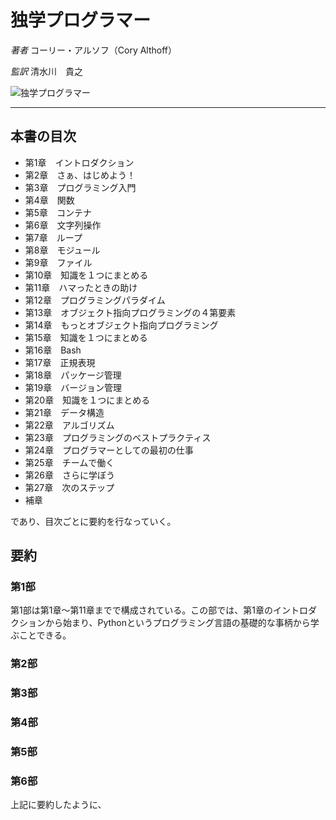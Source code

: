 # 独学プログラマー

_著者_ コーリー・アルソフ（Cory Althoff）

_監訳_ 清水川　貴之

![独学プログラマー](imagee/)

---

## 本書の目次

- 第1章　イントロダクション
- 第2章　さぁ、はじめよう！
- 第3章　プログラミング入門
- 第4章　関数
- 第5章　コンテナ
- 第6章　文字列操作
- 第7章　ループ
- 第8章　モジュール
- 第9章　ファイル
- 第10章　知識を１つにまとめる
- 第11章　ハマったときの助け
- 第12章　プログラミングパラダイム
- 第13章　オブジェクト指向プログラミングの４第要素
- 第14章　もっとオブジェクト指向プログラミング
- 第15章　知識を１つにまとめる
- 第16章　Bash
- 第17章　正規表現
- 第18章　パッケージ管理
- 第19章　バージョン管理
- 第20章　知識を１つにまとめる
- 第21章　データ構造
- 第22章　アルゴリズム
- 第23章　プログラミングのベストプラクティス
- 第24章　プログラマーとしての最初の仕事
- 第25章　チームで働く
- 第26章　さらに学ぼう
- 第27章　次のステップ
- 補章

であり、目次ごとに要約を行なっていく。

## 要約

### 第1部

第1部は第1章〜第11章までで構成されている。この部では、第1章のイントロダクションから始まり、Pythonというプログラミング言語の基礎的な事柄から学ぶことできる。

### 第2部

### 第3部

### 第4部

### 第5部

### 第6部


上記に要約したように、